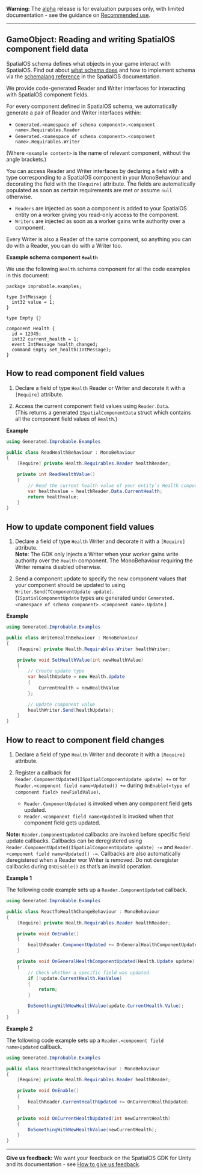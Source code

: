 **Warning:** The [alpha](https://docs.improbable.io/reference/latest/shared/release-policy#maturity-stages) release is for evaluation purposes only, with limited documentation - see the guidance on [Recommended use](../../../README.md#recommended-use).

-----

## GameObject: Reading and writing SpatialOS component field data

SpatialOS schema defines what objects in your game interact with SpatialOS. Find out about [what schema does](https://docs.improbable.io/reference/latest/shared/glossary#schema) and how to implement schema via the [schemalang reference](https://docs.improbable.io/reference/latest/shared/schema/reference) in the SpatialOS documentation.

We provide code-generated Reader and Writer interfaces for interacting with SpatialOS component fields. 

For every component defined in SpatialOS schema, we automatically generate a pair of Reader and Writer interfaces within:

* `Generated.<namespace of schema component>.<component name>.Requirables.Reader`
* `Generated.<namespace of schema component>.<component name>.Requirables.Writer` 

(Where `<example content>` is the name of relevant component, without the angle brackets.)

You can access Reader and Writer interfaces by declaring a field with a type corresponding to a SpatialOS component in your MonoBehaviour and decorating the field with the `[Require]` attribute. The fields are automatically populated as soon as certain requirements are met or assume `null` otherwise.

* `Readers` are injected as soon a component is added to your SpatialOS entity on a worker giving you read-only access to the component.
* `Writers` are injected as soon as a worker gains write authority over a component.

Every Writer is also a Reader of the same component, so anything you can do with a Reader, you can do with a Writer too.

**Example schema component `Health`**

We use the following `Health` schema component for all the code examples in this document:

```
package improbable.examples;

type IntMessage {
  int32 value = 1;
}

type Empty {}

component Health {
  id = 12345;
  int32 current_health = 1;
  event IntMessage health_changed;
  command Empty set_health(IntMessage);
}
```

## How to read component field values

1. Declare a field of type `Health` Reader or Writer and decorate it with a `[Require]` attribute. 

2. Access the current component field values using `Reader.Data`. 
</br>(This returns a generated `ISpatialComponentData` struct which contains all the component field values of `Health`.)

**Example**
```csharp
using Generated.Improbable.Examples

public class ReadHealthBehaviour : MonoBehaviour
{
    [Require] private Health.Requirables.Reader healthReader;

    private int ReadHealthValue()
    {
        // Read the current health value of your entity’s Health component.
        var healthvalue = healthReader.Data.CurrentHealth;
        return healthvalue;
    }
}
```

## How to update component field values

1. Declare a field of type `Health` Writer and decorate it with a `[Require]` attribute.
</br>**Note**: The GDK only injects a Writer when your worker gains write authority over the `Health` component. The MonoBehaviour requiring the Writer remains disabled otherwise.

2. Send a component update to specify the new component values that your component should be updated to using `Writer.Send(TComponentUpdate update)`.
</br>(`ISpatialComponentUpdate` types are generated under `Generated.<namespace of schema component>.<component name>.Update`.) 

**Example**
```csharp
using Generated.Improbable.Examples

public class WriteHealthBehaviour : MonoBehaviour
{
    [Require] private Health.Requirables.Writer healthWriter;

    private void SetHealthValue(int newHealthValue)
    {
        // Create update type
        var healthUpdate = new Health.Update
        {
            CurrentHealth = newHealthValue
        };

        // Update component value
        healthWriter.Send(healthUpdate);
    }
}
```

## How to react to component field changes

1. Declare a field of type `Health` Writer and decorate it with a `[Require]` attribute. 

2. Register a callback for `Reader.ComponentUpdated(ISpatialComponentUpdate update) +=` or for `Reader.<component field name>Updated() +=` during `OnEnable(<type of component field> newFieldValue)`.
    *  `Reader.ComponentUpdated` is invoked when any component field gets updated.
    *  `Reader.<component field name>Updated` is invoked when that component field gets updated.

**Note:** 
`Reader.ComponentUpdated` callbacks are invoked before specific field update callbacks. Callbacks can be deregistered using `Reader.ComponentUpdated(ISpatialComponentUpdate update) -=` and `Reader.<component field name>Updated() -=`. Callbacks are also automatically deregistered when a Reader wor Writer is removed. Do not deregister callbacks during `OnDisable()` as that’s an invalid operation.

**Example 1**

The following code example sets up a `Reader.ComponentUpdated` callback.

```csharp
using Generated.Improbable.Examples

public class ReactToHealthChangeBehaviour : MonoBehaviour
{
    [Require] private Health.Requirables.Reader healthReader;

    private void OnEnable()
    {
        healthReader.ComponentUpdated += OnGeneralHealthComponentUpdated;
    }

    private void OnGeneralHealthComponentUpdated(Health.Update update)
    {
        // Check whether a specific field was updated.
        if (!update.CurrentHealth.HasValue)
        {
            return;
        }

        DoSomethingWithNewHealthValue(update.CurrentHealth.Value);
    }
}
```

**Example 2**

The following code example sets up a `Reader.<component field name>Updated` callback.

```csharp
using Generated.Improbable.Examples

public class ReactToHealthChangeBehaviour : MonoBehaviour
{
    [Require] private Health.Requirables.Reader healthReader;

    private void OnEnable()
    {
        healthReader.CurrentHealthUpdated += OnCurrentHealthUpdated;
    }

    private void OnCurrentHealthUpdated(int newCurrentHealth)
    {
        DoSomethingWithNewHealthValue(newCurrentHealth);
    }
}
```

----

**Give us feedback:** We want your feedback on the SpatialOS GDK for Unity and its documentation  - see [How to give us feedback](../../../README.md#give-us-feedback).